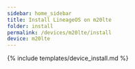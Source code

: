 ```yaml
---
sidebar: home_sidebar
title: Install LineageOS on m20lte
folder: install
permalink: /devices/m20lte/install
device: m20lte
---
```

{% include templates/device_install.md %}
